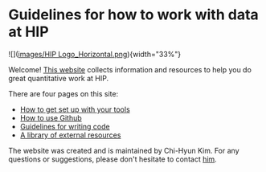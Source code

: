 # Guidelines for how to work with data at HIP

![]([images/HIP Logo_Horizontal.png](https://github.com/housinginitiative/working-with-data/blob/9fcc25335c5b535301952083745ae2c1c5505c70/images/HIP%20Logo_Horizontal.png)){width="33%"}

Welcome! [This website](https://housinginitiative.github.io/working-with-data/) collects information and resources to help you do great quantitative work at HIP.

There are four pages on this site:

- [How to get set up with your tools](getting-set-up.qmd)
- [How to use Github](using-github.qmd)
- [Guidelines for writing code](code-guidelines.qmd)
- [A library of external resources](resources.qmd)

The website was created and is maintained by Chi-Hyun Kim. For any questions or suggestions, please don't hesitate to contact [him](mailto:chhykim@design.upenn.edu).
